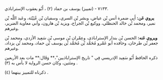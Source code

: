 ٧١٣٣ - (تمييز) يوسف بن حماد (٢) ، أَبُو يعقوب الإستراباذي.

**يروي عَن:** أَبِي ضمرة أنس بْن عياض، وبشر بْن السري، وسفيان بْن عُيَيْنَة، وعَبد اللَّه بْن نمير، ومحمد بْن خالد الحنظلي، ووكيع بْن الجراح، ويزيد بْن هارون، وأبي معاوية الضرير، وغيرهم.

**ويروي عَنه:** الحسن بْن بندار الإستراباذي، وعِمْران بْن موسى بْن سَعِيد الأزدي، ومحمد بْن جعفر بْن طرخان، وحافده أبو عَمْرو مُحَمَّد بْن مُحَمَّد بْن يوسف بْن حماد، ومحمد بْن يزداد، وغيرهم.

ذكره الحافظ أَبُو سَعِيد الإدريسي فِي " تاريخ الإستراباذيين"،** وَقَال:** مات بعد الأربعين ومئتين، وكان حسن الرواية لا بأس به (٣) .

ذكرناه للتمييز بينهما (٤) .